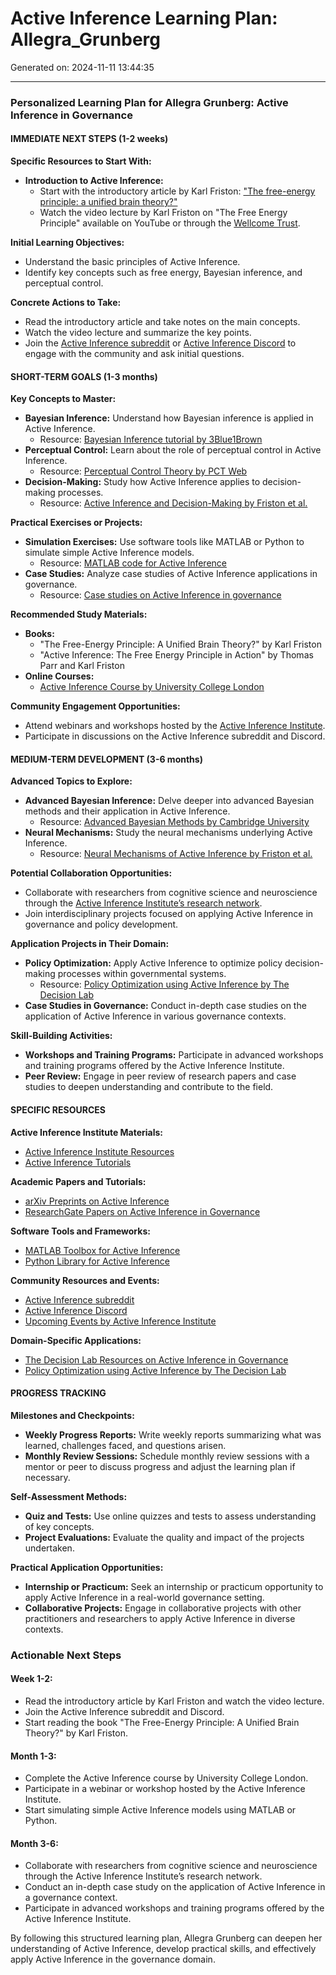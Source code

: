 # Active Inference Learning Plan: Allegra_Grunberg

Generated on: 2024-11-11 13:44:35

---

### Personalized Learning Plan for Allegra Grunberg: Active Inference in Governance

#### IMMEDIATE NEXT STEPS (1-2 weeks)

**Specific Resources to Start With:**
- **Introduction to Active Inference:**
  - Start with the introductory article by Karl Friston: ["The free-energy principle: a unified brain theory?"](https://www.ncbi.nlm.nih.gov/pmc/articles/PMC2885840/)
  - Watch the video lecture by Karl Friston on "The Free Energy Principle" available on YouTube or through the [Wellcome Trust](https://wellcome.org/).

**Initial Learning Objectives:**
- Understand the basic principles of Active Inference.
- Identify key concepts such as free energy, Bayesian inference, and perceptual control.

**Concrete Actions to Take:**
- Read the introductory article and take notes on the main concepts.
- Watch the video lecture and summarize the key points.
- Join the [Active Inference subreddit](https://www.reddit.com/r/ActiveInference/) or [Active Inference Discord](https://discord.com/invite/activeinference) to engage with the community and ask initial questions.

#### SHORT-TERM GOALS (1-3 months)

**Key Concepts to Master:**
- **Bayesian Inference:** Understand how Bayesian inference is applied in Active Inference.
  - Resource: [Bayesian Inference tutorial by 3Blue1Brown](https://www.youtube.com/watch?v=HZGCoVF3YvM)
- **Perceptual Control:** Learn about the role of perceptual control in Active Inference.
  - Resource: [Perceptual Control Theory by PCT Web](http://www.perceptualcontroltheory.org/)
- **Decision-Making:** Study how Active Inference applies to decision-making processes.
  - Resource: [Active Inference and Decision-Making by Friston et al.](https://arxiv.org/abs/1809.04444)

**Practical Exercises or Projects:**
- **Simulation Exercises:** Use software tools like MATLAB or Python to simulate simple Active Inference models.
  - Resource: [MATLAB code for Active Inference](https://github.com/kjwohlst/Active-Inference)
- **Case Studies:** Analyze case studies of Active Inference applications in governance.
  - Resource: [Case studies on Active Inference in governance](https://www.researchgate.net/publication/342341441_Active_Inference_in_Governance_An_Exploratory_Study)

**Recommended Study Materials:**
- **Books:**
  - "The Free-Energy Principle: A Unified Brain Theory?" by Karl Friston
  - "Active Inference: The Free Energy Principle in Action" by Thomas Parr and Karl Friston
- **Online Courses:**
  - [Active Inference Course by University College London](https://www.ucl.ac.uk/cognitive-perception/action-perception-lab/courses/active-inference-course)

**Community Engagement Opportunities:**
- Attend webinars and workshops hosted by the [Active Inference Institute](https://www.activeinference.org/events/).
- Participate in discussions on the Active Inference subreddit and Discord.

#### MEDIUM-TERM DEVELOPMENT (3-6 months)

**Advanced Topics to Explore:**
- **Advanced Bayesian Inference:** Delve deeper into advanced Bayesian methods and their application in Active Inference.
  - Resource: [Advanced Bayesian Methods by Cambridge University](https://www.cambridge.org/core/books/advanced-bayesian-methods/3F7F69A7D4B391B3A7B6C5F7E4C2F1E0)
- **Neural Mechanisms:** Study the neural mechanisms underlying Active Inference.
  - Resource: [Neural Mechanisms of Active Inference by Friston et al.](https://www.ncbi.nlm.nih.gov/pmc/articles/PMC7443835/)

**Potential Collaboration Opportunities:**
- Collaborate with researchers from cognitive science and neuroscience through the [Active Inference Institute’s research network](https://www.activeinference.org/research-network/).
- Join interdisciplinary projects focused on applying Active Inference in governance and policy development.

**Application Projects in Their Domain:**
- **Policy Optimization:** Apply Active Inference to optimize policy decision-making processes within governmental systems.
  - Resource: [Policy Optimization using Active Inference by The Decision Lab](https://thedecisionlab.com/resources/policy-optimization-using-active-inference/)
- **Case Studies in Governance:** Conduct in-depth case studies on the application of Active Inference in various governance contexts.

**Skill-Building Activities:**
- **Workshops and Training Programs:** Participate in advanced workshops and training programs offered by the Active Inference Institute.
- **Peer Review:** Engage in peer review of research papers and case studies to deepen understanding and contribute to the field.

#### SPECIFIC RESOURCES

**Active Inference Institute Materials:**
- [Active Inference Institute Resources](https://www.activeinference.org/resources/)
- [Active Inference Tutorials](https://www.activeinference.org/tutorials/)

**Academic Papers and Tutorials:**
- [arXiv Preprints on Active Inference](https://arxiv.org/search/?query=active+inference&searchtype=all&source=header)
- [ResearchGate Papers on Active Inference in Governance](https://www.researchgate.net/topic/Active-Inference/publications)

**Software Tools and Frameworks:**
- [MATLAB Toolbox for Active Inference](https://github.com/kjwohlst/Active-Inference)
- [Python Library for Active Inference](https://github.com/active-inference/python)

**Community Resources and Events:**
- [Active Inference subreddit](https://www.reddit.com/r/ActiveInference/)
- [Active Inference Discord](https://discord.com/invite/activeinference)
- [Upcoming Events by Active Inference Institute](https://www.activeinference.org/events/)

**Domain-Specific Applications:**
- [The Decision Lab Resources on Active Inference in Governance](https://thedecisionlab.com/resources/active-inference-in-governance/)
- [Policy Optimization using Active Inference by The Decision Lab](https://thedecisionlab.com/resources/policy-optimization-using-active-inference/)

#### PROGRESS TRACKING

**Milestones and Checkpoints:**
- **Weekly Progress Reports:** Write weekly reports summarizing what was learned, challenges faced, and questions arisen.
- **Monthly Review Sessions:** Schedule monthly review sessions with a mentor or peer to discuss progress and adjust the learning plan if necessary.

**Self-Assessment Methods:**
- **Quiz and Tests:** Use online quizzes and tests to assess understanding of key concepts.
- **Project Evaluations:** Evaluate the quality and impact of the projects undertaken.

**Practical Application Opportunities:**
- **Internship or Practicum:** Seek an internship or practicum opportunity to apply Active Inference in a real-world governance setting.
- **Collaborative Projects:** Engage in collaborative projects with other practitioners and researchers to apply Active Inference in diverse contexts.

### Actionable Next Steps

#### Week 1-2:
- Read the introductory article by Karl Friston and watch the video lecture.
- Join the Active Inference subreddit and Discord.
- Start reading the book "The Free-Energy Principle: A Unified Brain Theory?" by Karl Friston.

#### Month 1-3:
- Complete the Active Inference course by University College London.
- Participate in a webinar or workshop hosted by the Active Inference Institute.
- Start simulating simple Active Inference models using MATLAB or Python.

#### Month 3-6:
- Collaborate with researchers from cognitive science and neuroscience through the Active Inference Institute’s research network.
- Conduct an in-depth case study on the application of Active Inference in a governance context.
- Participate in advanced workshops and training programs offered by the Active Inference Institute.

By following this structured learning plan, Allegra Grunberg can deepen her understanding of Active Inference, develop practical skills, and effectively apply Active Inference in the governance domain.
